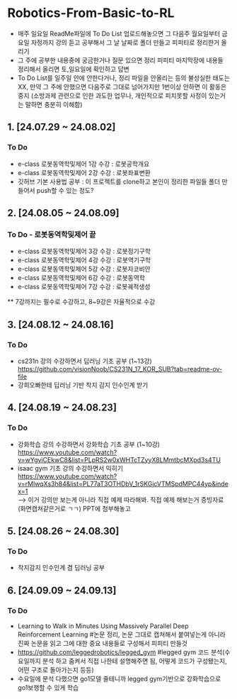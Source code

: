 # Robotics-From-Basic-to-RL
- 매주 일요일 ReadMe파일에 To Do List 업로드해놓으면 그 다음주 월요일부터 금요일 자정까지 강의 듣고 공부해서 그 날 날짜로 폴더 만들고 피피티로 정리한거 올리기
- 그 주에 공부한 내용중에 궁금한거나 질문 있으면 정리 피피티 마지막장에 내용들 정리해서 올리면 토,일요일에 확인하고 답변
- To Do List를 일주일 안에 안한다거나, 정리 파일을 안올리는 등의 불성실한 태도는 XX, 만약 그 주에 안했으면 다음주로 그대로 넘어가지만 1번이상 안하면 이 활동은 중지 (소방과제 관련으로 인한 과도한 업무나, 개인적으로 피치못할 사정이 있는거는 말하면 충분히 이해함)
  
## 1. [24.07.29 ~ 24.08.02]
### To Do
- e-class 로봇동역학및제어 1강 수강 : 로봇공학개요
- e-class 로봇동역학및제어 2강 수강 : 로봇좌표변환
- 깃허브 기본 사용법 공부 : 이 프로젝트를 clone하고 본인이 정리한 파일들 폴더 만들어서 push할 수 있는 정도?

## 2. [24.08.05 ~ 24.08.09]
### To Do - 로봇동역학및제어 끝
- e-class 로봇동역학및제어 3강 수강 : 로봇정기구학
- e-class 로봇동역학및제어 4강 수강 : 로봇역기구학
- e-class 로봇동역학및제어 5강 수강 : 로봇자코비안
- e-class 로봇동역학및제어 6강 수강 : 로봇동역학
- e-class 로봇동역학및제어 7강 수강 : 로봇궤적생성

** 7강까지는 필수로 수강하고, 8~9강은 자율적으로 수강

## 3. [24.08.12 ~ 24.08.16]
### To Do 
- cs231n 강의 수강하면서 딥러닝 기초 공부 (1~13강)
 https://github.com/visionNoob/CS231N_17_KOR_SUB?tab=readme-ov-file
- 강희오빠한테 딥러닝 기반 착지 감지 인수인계 받기

## 4. [24.08.19 ~ 24.08.23]
### To Do 
- 강화학습 강의 수강하면서 강화학습 기초 공부 (1~10강) <br/>
 https://www.youtube.com/watch?v=wYgyiCEkwC8&list=PLpRS2w0xWHTcTZyyX8LMmtbcMXpd3s4TU
- isaac gym 기초 강의 수강하면서 익히기 <br/>
https://www.youtube.com/watch?v=rMlwqXs3h84&list=PL77aT3OTHDbV_1rSKGjcVTMSpdMPC44yp&index=1  <br/>
--> 이거 강의만 보는게 아니라 직접 예제 따라해봐. 직접 예제 해보는거 증빙자료(화면캡쳐같은거로 ㄱㄱ) PPT에 첨부해놓고 

## 5. [24.08.26 ~ 24.08.30]
### To Do 
- 착지감지 인수인계 겸 딥러닝 공부

## 6. [24.09.09 ~ 24.09.13]
### To Do 
- Learning to Walk in Minutes Using Massively Parallel Deep Reinforcement Learning #논문 정리, 논문 그대로 캡쳐해서 붙여넣는게 아니라 진짜 논문을 읽고 그에 대한 중요 내용들로 구성해서 피피티 만들것
- https://github.com/leggedrobotics/legged_gym #legged gym 코드 분석(수요일까지 분석 하고 줌켜서 직접 나한테 설명해주면 됨, 어떻게 코드가 구성됐는지, 어떤 구조로 돌아가는지 등등)
- 수요일에 분석 다했으면 go1모델 줄테니까 legged gym기반으로 강화학습으로 go1보행할 수 있게 학습
